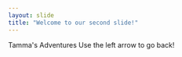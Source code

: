 ```yaml
---
layout: slide
title: "Welcome to our second slide!"
---
```

Tamma's Adventures
Use the left arrow to go back!
